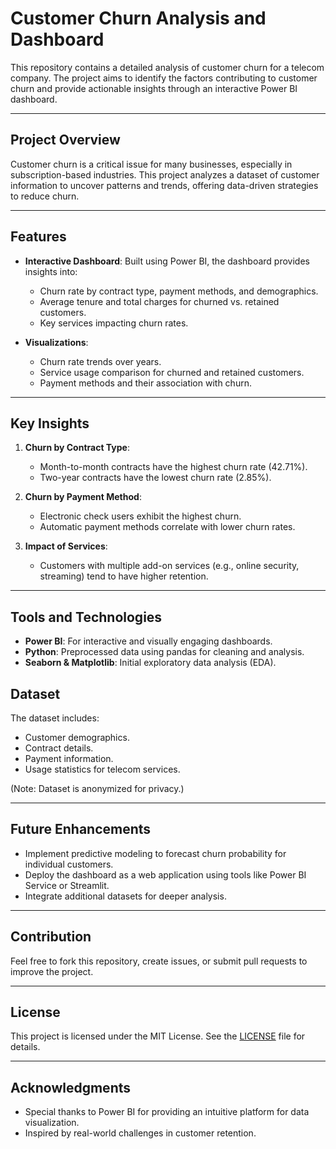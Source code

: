 # Customer Churn Analysis and Dashboard

This repository contains a detailed analysis of customer churn for a telecom company. The project aims to identify the factors contributing to customer churn and provide actionable insights through an interactive Power BI dashboard.

---

## Project Overview
Customer churn is a critical issue for many businesses, especially in subscription-based industries. This project analyzes a dataset of customer information to uncover patterns and trends, offering data-driven strategies to reduce churn.

---

## Features

- **Interactive Dashboard**: Built using Power BI, the dashboard provides insights into:
  - Churn rate by contract type, payment methods, and demographics.
  - Average tenure and total charges for churned vs. retained customers.
  - Key services impacting churn rates.

- **Visualizations**:
  - Churn rate trends over years.
  - Service usage comparison for churned and retained customers.
  - Payment methods and their association with churn.

---

## Key Insights

1. **Churn by Contract Type**:
   - Month-to-month contracts have the highest churn rate (42.71%).
   - Two-year contracts have the lowest churn rate (2.85%).

2. **Churn by Payment Method**:
   - Electronic check users exhibit the highest churn.
   - Automatic payment methods correlate with lower churn rates.

3. **Impact of Services**:
   - Customers with multiple add-on services (e.g., online security, streaming) tend to have higher retention.

---

## Tools and Technologies

- **Power BI**: For interactive and visually engaging dashboards.
- **Python**: Preprocessed data using pandas for cleaning and analysis.
- **Seaborn & Matplotlib**: Initial exploratory data analysis (EDA).

## Dataset
The dataset includes:
- Customer demographics.
- Contract details.
- Payment information.
- Usage statistics for telecom services.

(Note: Dataset is anonymized for privacy.)

---

## Future Enhancements

- Implement predictive modeling to forecast churn probability for individual customers.
- Deploy the dashboard as a web application using tools like Power BI Service or Streamlit.
- Integrate additional datasets for deeper analysis.

---

## Contribution
Feel free to fork this repository, create issues, or submit pull requests to improve the project.

---

## License
This project is licensed under the MIT License. See the [LICENSE](LICENSE) file for details.

---

## Acknowledgments
- Special thanks to Power BI for providing an intuitive platform for data visualization.
- Inspired by real-world challenges in customer retention.
